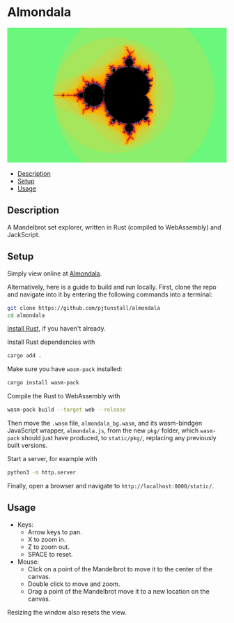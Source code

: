 # Almondala

![Mandelbrot](initial.jpg)

- [Description](#description)
- [Setup](#setup)
- [Usage](#usage)

## Description

A Mandelbrot set explorer, written in Rust (compiled to WebAssembly) and JackScript.

## Setup

Simply view online at [Almondala](https://almondala.netlify.app/).

Alternatively, here is a guide to build and run locally. First, clone the repo and navigate into it by entering the following commands into a terminal:

```bash
git clone https://github.com/pjtunstall/almondala
cd almondala
```

[Install Rust](https://www.rust-lang.org/tools/install), if you haven't already.

Install Rust dependencies with

```bash
cargo add .
```

Make sure you have `wasm-pack` installed:

```bash
cargo install wasm-pack
```

Compile the Rust to WebAssembly with

```bash
wasm-pack build --target web --release
```

Then move the `.wasm` file, `almondala_bg.wasm`, and its wasm-bindgen JavaScript wrapper, `almondala.js`, from the new `pkg/` folder, which `wasm-pack` should just have produced, to `static/pkg/`, replacing any previously built versions.

Start a server, for example with

```bash
python3 -m http.server
```

Finally, open a browser and navigate to `http://localhost:8000/static/`.

## Usage

- Keys:
  - Arrow keys to pan.
  - X to zoom in.
  - Z to zoom out.
  - SPACE to reset.
- Mouse:
  - Click on a point of the Mandelbrot to move it to the center of the canvas.
  - Double click to move and zoom.
  - Drag a point of the Mandelbrot move it to a new location on the canvas.

Resizing the window also resets the view.
